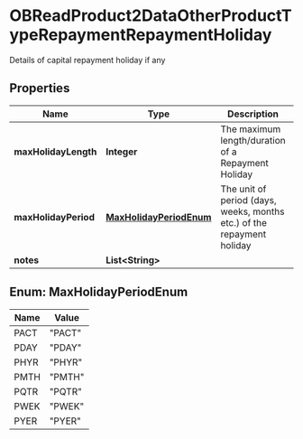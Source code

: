

# OBReadProduct2DataOtherProductTypeRepaymentRepaymentHoliday

Details of capital repayment holiday if any
## Properties

Name | Type | Description | Notes
------------ | ------------- | ------------- | -------------
**maxHolidayLength** | **Integer** | The maximum length/duration of a Repayment Holiday |  [optional]
**maxHolidayPeriod** | [**MaxHolidayPeriodEnum**](#MaxHolidayPeriodEnum) | The unit of period (days, weeks, months etc.) of the repayment holiday |  [optional]
**notes** | **List&lt;String&gt;** |  |  [optional]



## Enum: MaxHolidayPeriodEnum

Name | Value
---- | -----
PACT | &quot;PACT&quot;
PDAY | &quot;PDAY&quot;
PHYR | &quot;PHYR&quot;
PMTH | &quot;PMTH&quot;
PQTR | &quot;PQTR&quot;
PWEK | &quot;PWEK&quot;
PYER | &quot;PYER&quot;



